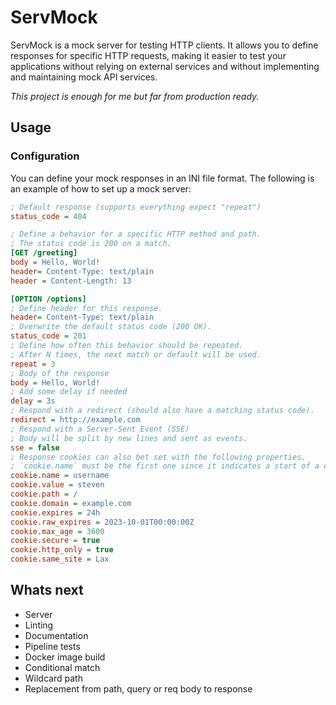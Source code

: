 # ServMock
ServMock is a mock server for testing HTTP clients. It allows you to define responses for specific HTTP requests, making it easier to test your applications without relying on external services and without implementing and maintaining mock API services.

*This project is enough for me but far from production ready.*

## Usage

### Configuration

You can define your mock responses in an INI file format. The following is an example of how to set up a mock server:

```ini
; Default response (supports everything expect "repeat")
status_code = 404

; Define a behavior for a specific HTTP method and path.
; The status code is 200 on a match.
[GET /greeting]
body = Hello, World!
header= Content-Type: text/plain
header = Content-Length: 13

[OPTION /options]
; Define header for this response.
header= Content-Type: text/plain
; Overwrite the default status code (200 OK).
status_code = 201
; Define how often this behavior should be repeated.
; After N times, the next match or default will be used.
repeat = 3
; Body of the response
body = Hello, World!
; Add some delay if needed
delay = 3s
; Respond with a redirect (should also have a matching status code).
redirect = http://example.com
; Respond with a Server-Sent Event (SSE)
; Body will be split by new lines and sent as events.
sse = false
; Response cookies can also bet set with the following properties.
; `cookie.name` must be the first one since it indicates a start of a cookie.
cookie.name = username
cookie.value = steven
cookie.path = /
cookie.domain = example.com
cookie.expires = 24h
cookie.raw_expires = 2023-10-01T00:00:00Z
cookie.max_age = 3600
cookie.secure = true
cookie.http_only = true
cookie.same_site = Lax
```

## Whats next
* Server
* Linting
* Documentation
* Pipeline tests
* Docker image build
* Conditional match
* Wildcard path
* Replacement from path, query or req body to response


